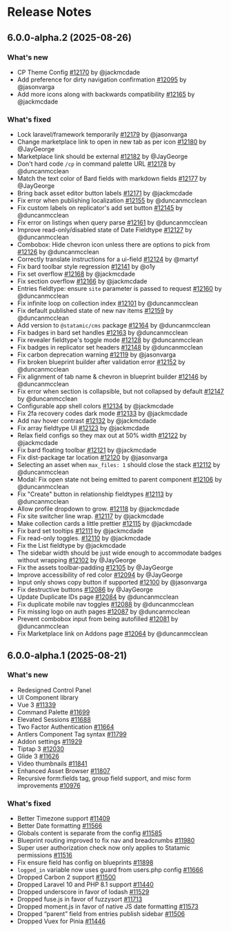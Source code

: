 # Release Notes

## 6.0.0-alpha.2 (2025-08-26)

### What's new
- CP Theme Config [#12170](https://github.com/statamic/cms/issues/12170) by @jackmcdade
- Add preference for dirty navigation confirmation [#12095](https://github.com/statamic/cms/issues/12095) by @jasonvarga
- Add more icons along with backwards compatibility [#12165](https://github.com/statamic/cms/issues/12165) by @jackmcdade

### What's fixed
- Lock laravel/framework temporarily [#12179](https://github.com/statamic/cms/issues/12179) by @jasonvarga
- Change marketplace link to open in new tab as per icon [#12180](https://github.com/statamic/cms/issues/12180) by @JayGeorge
- Marketplace link should be external [#12182](https://github.com/statamic/cms/issues/12182) by @JayGeorge
- Don't hard code `/cp` in command palette URL [#12178](https://github.com/statamic/cms/issues/12178) by @duncanmcclean
- Match the text color of Bard fields with markdown fields [#12177](https://github.com/statamic/cms/issues/12177) by @JayGeorge
- Bring back asset editor button labels [#12171](https://github.com/statamic/cms/issues/12171) by @jackmcdade
- Fix error when publishing localization [#12155](https://github.com/statamic/cms/issues/12155) by @duncanmcclean
- Fix custom labels on replicator's add set button [#12145](https://github.com/statamic/cms/issues/12145) by @duncanmcclean
- Fix error on listings when query parse  [#12161](https://github.com/statamic/cms/issues/12161) by @duncanmcclean
- Improve read-only/disabled state of Date Fieldtype [#12127](https://github.com/statamic/cms/issues/12127) by @duncanmcclean
- Combobox: Hide chevron icon unless there are options to pick from [#12126](https://github.com/statamic/cms/issues/12126) by @duncanmcclean
- Correctly translate instructions for a ui-field [#12124](https://github.com/statamic/cms/issues/12124) by @martyf
- Fix bard toolbar style regression [#12141](https://github.com/statamic/cms/issues/12141) by @o1y
- Fix set overflow [#12168](https://github.com/statamic/cms/issues/12168) by @jackmcdade
- Fix section overflow [#12166](https://github.com/statamic/cms/issues/12166) by @jackmcdade
- Entries fieldtype: ensure `site` parameter is passed to request [#12160](https://github.com/statamic/cms/issues/12160) by @duncanmcclean
- Fix infinite loop on collection index [#12101](https://github.com/statamic/cms/issues/12101) by @duncanmcclean
- Fix default published state of new nav items [#12159](https://github.com/statamic/cms/issues/12159) by @duncanmcclean
- Add version to `@statamic/cms` package [#12164](https://github.com/statamic/cms/issues/12164) by @duncanmcclean
- Fix badges in bard set handles [#12163](https://github.com/statamic/cms/issues/12163) by @duncanmcclean
- Fix revealer fieldtype's toggle mode [#12128](https://github.com/statamic/cms/issues/12128) by @duncanmcclean
- Fix badges in replicator set headers [#12148](https://github.com/statamic/cms/issues/12148) by @duncanmcclean
- Fix carbon deprecation warning [#12119](https://github.com/statamic/cms/issues/12119) by @jasonvarga
- Fix broken blueprint builder after validation error [#12152](https://github.com/statamic/cms/issues/12152) by @duncanmcclean
- Fix alignment of tab name & chevron in blueprint builder [#12146](https://github.com/statamic/cms/issues/12146) by @duncanmcclean
- Fix error when section is collapsible, but not collapsed by default [#12147](https://github.com/statamic/cms/issues/12147) by @duncanmcclean
- Configurable app shell colors [#12134](https://github.com/statamic/cms/issues/12134) by @jackmcdade
- Fix 2fa recovery codes dark mode [#12133](https://github.com/statamic/cms/issues/12133) by @jackmcdade
- Add nav hover contrast [#12132](https://github.com/statamic/cms/issues/12132) by @jackmcdade
- Fix array fieldtype UI [#12123](https://github.com/statamic/cms/issues/12123) by @jackmcdade
- Relax field configs so they max out at 50% width [#12122](https://github.com/statamic/cms/issues/12122) by @jackmcdade
- Fix bard floating toolbar [#12121](https://github.com/statamic/cms/issues/12121) by @jackmcdade
- Fix dist-package tar location [#12120](https://github.com/statamic/cms/issues/12120) by @jasonvarga
- Selecting an asset when `max_files: 1` should close the stack [#12112](https://github.com/statamic/cms/issues/12112) by @duncanmcclean
- Modal: Fix open state not being emitted to parent component [#12106](https://github.com/statamic/cms/issues/12106) by @duncanmcclean
- Fix "Create" button in relationship fieldtypes [#12113](https://github.com/statamic/cms/issues/12113) by @duncanmcclean
- Allow profile dropdown to grow. [#12118](https://github.com/statamic/cms/issues/12118) by @jackmcdade
- Fix site switcher line wrap. [#12117](https://github.com/statamic/cms/issues/12117) by @jackmcdade
- Make collection cards a little prettier [#12115](https://github.com/statamic/cms/issues/12115) by @jackmcdade
- Fix bard set tooltips [#12111](https://github.com/statamic/cms/issues/12111) by @jackmcdade
- Fix read-only toggles. [#12110](https://github.com/statamic/cms/issues/12110) by @jackmcdade
- Fix the List fieldtype by @jackmcdade
- The sidebar width should be just wide enough to accommodate badges without wrapping [#12102](https://github.com/statamic/cms/issues/12102) by @JayGeorge
- Fix the assets toolbar-padding [#12105](https://github.com/statamic/cms/issues/12105) by @JayGeorge
- Improve accessibility of red color [#12094](https://github.com/statamic/cms/issues/12094) by @JayGeorge
- Input only shows copy button if supported [#12100](https://github.com/statamic/cms/issues/12100) by @jasonvarga
- Fix destructive buttons [#12086](https://github.com/statamic/cms/issues/12086) by @JayGeorge
- Update Duplicate IDs page [#12084](https://github.com/statamic/cms/issues/12084) by @duncanmcclean
- Fix duplicate mobile nav toggles [#12088](https://github.com/statamic/cms/issues/12088) by @duncanmcclean
- Fix missing logo on auth pages [#12087](https://github.com/statamic/cms/issues/12087) by @duncanmcclean
- Prevent combobox input from being autofilled [#12081](https://github.com/statamic/cms/issues/12081) by @duncanmcclean
- Fix Marketplace link on Addons page [#12064](https://github.com/statamic/cms/issues/12064) by @duncanmcclean



## 6.0.0-alpha.1 (2025-08-21)

### What's new
- Redesigned Control Panel
- UI Component library
- Vue 3 [#11339](https://github.com/statamic/cms/pull/11339)
- Command Palette [#11699](https://github.com/statamic/cms/pull/11699)
- Elevated Sessions [#11688](https://github.com/statamic/cms/pull/11688)
- Two Factor Authentication [#11664](https://github.com/statamic/cms/pull/11664)
- Antlers Component Tag syntax [#11799](https://github.com/statamic/cms/pull/11799)
- Addon settings [#11929](https://github.com/statamic/cms/pull/11929)
- Tiptap 3 [#12030](https://github.com/statamic/cms/pull/12030)
- Glide 3 [#11626](https://github.com/statamic/cms/pull/11626)
- Video thumbnails [#11841](https://github.com/statamic/cms/pull/11841)
- Enhanced Asset Browser [#11807](https://github.com/statamic/cms/pull/11807)
- Recursive form:fields tag, group field support, and misc form improvements [#10976](https://github.com/statamic/cms/pull/10976) 

### What's fixed
- Better Timezone support [#11409](https://github.com/statamic/cms/pull/11409)
- Better Date formatting [#11566](https://github.com/statamic/cms/pull/11566)
- Globals content is separate from the config [#11585](https://github.com/statamic/cms/pull/11585)
- Blueprint routing improved to fix nav and breadcrumbs [#11980](https://github.com/statamic/cms/pull/11980)
- Super user authorization check now only applies to Statamic permissions [#11516](https://github.com/statamic/cms/pull/11516)
- Fix ensure field has config on blueprints [#11898](https://github.com/statamic/cms/pull/11898) 
- `logged_in` variable now uses guard from users.php config [#11666](https://github.com/statamic/cms/pull/11666)
- Dropped Carbon 2 support [#11500](https://github.com/statamic/cms/pull/11500)
- Dropped Laravel 10 and PHP 8.1 support [#11440](https://github.com/statamic/cms/pull/11440)
- Dropped underscore in favor of lodash [#11529](https://github.com/statamic/cms/pull/11529) 
- Dropped fuse.js in favor of fuzzysort  [#11713](https://github.com/statamic/cms/pull/11713) 
- Dropped moment.js in favor of native JS date formatting [#11573](https://github.com/statamic/cms/pull/11573)
- Dropped “parent” field from entries publish sidebar [#11506](https://github.com/statamic/cms/pull/11506)
- Dropped Vuex for Pinia [#11446](https://github.com/statamic/cms/pull/11446)

